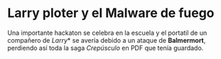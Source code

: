# Larry ploter y el Malware de fuego

Una importante hackaton se celebra en la escuela y el portatil de un compañero de *Larry** se avería debido a un ataque de **Balmermort**, perdiendo así toda la saga *Crepúsculo* en PDF que tenía guardado.

